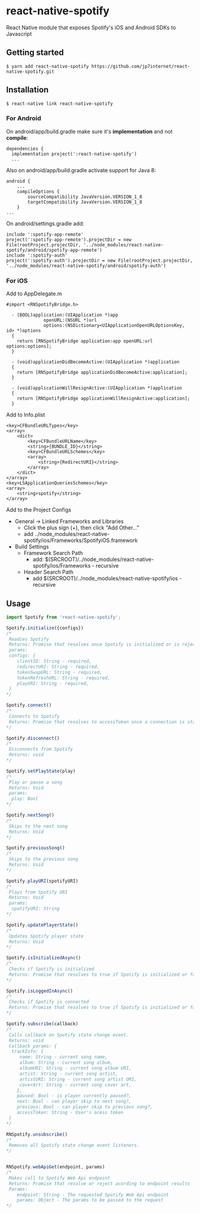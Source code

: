 
# react-native-spotify

React Native module that exposes Spotify's iOS and Android SDKs to Javascript

## Getting started

`$ yarn add react-native-spotify https://github.com/jp7internet/react-native-spotify.git`

## Installation
`$ react-native link react-native-spotify`

### For Android

On android/app/build.gradle make sure it's **implementation** and not **compile**:

```
dependencies {
  implementation project(':react-native-spotify')
  ...
```

Also on android/app/build.gradle activate support for Java 8:

```
android {
    ...
    compileOptions {
        sourceCompatibility JavaVersion.VERSION_1_8
        targetCompatibility JavaVersion.VERSION_1_8
    }
...
```

On android/settings.gradle add:

```
include ':spotify-app-remote'
project(':spotify-app-remote').projectDir = new File(rootProject.projectDir, '../node_modules/react-native-spotify/android/spotify-app-remote')
include ':spotify-auth'
project(':spotify-auth').projectDir = new File(rootProject.projectDir, '../node_modules/react-native-spotify/android/spotify-auth')
```


### For iOS
Add to AppDelegate.m

```
#import <RNSpotifyBridge.h>

  - (BOOL)application:(UIApplication *)app
              openURL:(NSURL *)url
              options:(NSDictionary<UIApplicationOpenURLOptionsKey, id> *)options
  {
    return [RNSpotifyBridge application:app openURL:url options:options];
  }

  - (void)applicationDidBecomeActive:(UIApplication *)application
  {
    return [RNSpotifyBridge applicationDidBecomeActive:application];
  }

  - (void)applicationWillResignActive:(UIApplication *)application
  {
    return [RNSpotifyBridge applicationWillResignActive:application];
  }
```

Add to Info.plist

```
<key>CFBundleURLTypes</key>
<array>
	<dict>
		<key>CFBundleURLName</key>
		<string>{BUNDLE_ID}</string>
		<key>CFBundleURLSchemes</key>
		<array>
			<string>{RedirectURI}</string>
		</array>
	</dict>
</array>
<key>LSApplicationQueriesSchemes</key>
<array>
	<string>spotify</string>
</array>
```

Add to the Project Configs

- General -> Linked Frameworks and Libraries
	- Click the plus sign (+), then click "Add Other..."
	- add ../node_modules/react-native-spotify/ios/Frameworks/SpotifyiOS.framework
- Build Settings
	- Framework Search Path
		- add: $(SRCROOT)/../node_modules/react-native-spotify/ios/Frameworks - recursive
	- Header Search Path
		- add $(SRCROOT)/../node_modules/react-native-spotify/ios - recursive

## Usage
```javascript
import Spotify from 'react-native-spotify';

Spotify.initialize({configs})
/*
 Readies Spotify
 Returns: Promise that resolves once Spotify is initialized or is rejected if there's an error
 params:
 configs: {
	clientID: String - required,
	redirectURI: String - required,
	tokenSwapURL: String - required,
	tokenRefreshURL: String - required,
	playURI: String - required,
 }
*/

Spotify.connect()
/*
 Connects to Spotify
 Returns: Promise that resolves to accessToken once a connection is stablished or is rejected if there's an error
*/

Spotify.disconnect()
/*
 Disconnects from Spotify
 Returns: void
*/

Spotify.setPlayState(play)
/*
 Play or pause a song
 Returns: Void
 params:
  play: Bool
*/

Spotify.nextSong()
/*
 Skips to the next song
 Returns: Void
*/

Spotify.previousSong()
/*
 Skips to the previous song
 Returns: Void
*/

Spotify.playURI(spotifyURI)
/*
 Plays from Spotify URI
 Returns: Void
 params:
  spotifyURI: String
*/

Spotify.updatePlayerState()
/*
 Updates Spotify player state
 Returns: Void
*/

Spotify.isInitializedAsync()
/*
 Checks if Spotify is initialized
 Returns: Promise that resolves to true if Spotify is initialized or false if it's not
*/

Spotify.isLoggedInAsync()
/*
 Checks if Spotify is connected
 Returns: Promise that resolves to true if Spotify is initialized or false if it's not
*/

Spotify.subscribe(callback)
/*
 Calls callback on Spotify state change event.
 Returns: void
 Callback params: {
  trackInfo: {
	 name: String - current song name,
	 album: String - current song album,
	 albumURI: String - current song album URI,
	 artist: String - current song artist,
	 artistURI: String - current song artist URI,
	 coverArt: String - current song cover art,
	},
	paused: Bool - is player currently paused?,
	next: Bool - can player skip to next song?,
	previous: Bool - can player skip to previous song?,
	accessToken: String - User's acess token
 }
*/

RNSpotify.unsubscribe()
/*
 Removes all Spotify state change event listeners.
*/


RNSpotify.webApiGet(endpoint, params)
/*
 Makes call to Spotify Web Api endpoint
 Returns: Promise that resolve or reject acording to endpoint results
 Params:
	endpoint: String - The requested Spotify Web Api endpoint
	params: Object - The params to be passed to the request
*/


```
